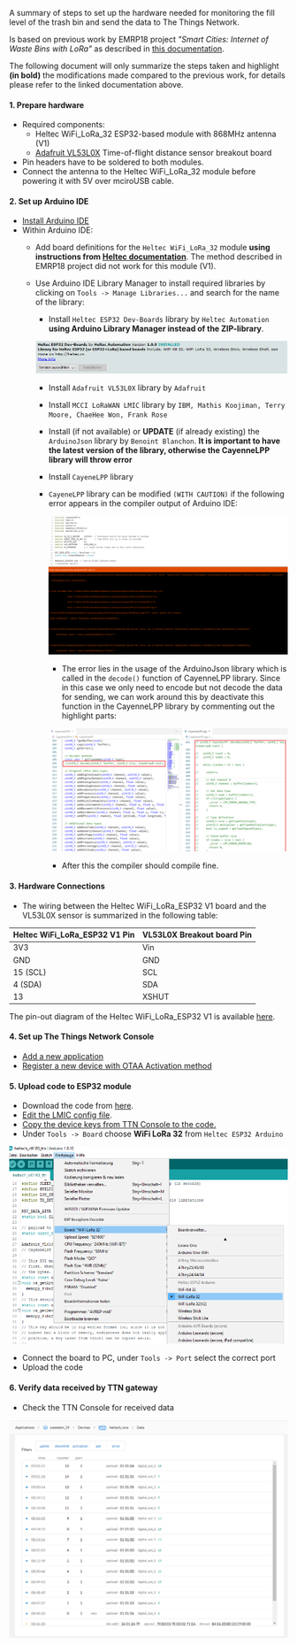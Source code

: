 A summary of steps to set up the hardware needed for monitoring the fill level of the trash bin and send the data to The Things Network.

Is based on previous work by EMRP18 project _"Smart Cities: Internet of Waste Bins with LoRa"_ as described in [this documentation](https://github.com/emrp/emrp2018_Moers_Trashbins/blob/master/documentation/from_sensor_to_ttn.md).

The following document will only summarize the steps taken and highlight **(in bold)** the modifications made compared to the previous work, for details please refer to the linked documentation above.

#### 1. Prepare hardware
- Required components:
    - Heltec WiFi_LoRa_32 ESP32-based module with 868MHz antenna (V1)
    - [Adafruit VL53L0X](https://www.adafruit.com/product/3316) Time-of-flight distance sensor breakout board
- Pin headers have to be soldered to both modules. 
- Connect the antenna to the Heltec WiFi_LoRa_32 module before powering it with 5V over mciroUSB cable.

#### 2. Set up Arduino IDE
- [Install Arduino IDE](https://github.com/emrp/emrp2018_Moers_Trashbins/blob/master/documentation/from_sensor_to_ttn.md#2-software-installation)
- Within Arduino IDE:
    - Add board definitions for the `Heltec WiFi_LoRa_32` module **using instructions from [Heltec documentation](https://docs.heltec.cn/#/en/user_manual/how_to_install_esp32_Arduino)**. The method described in EMRP18 project did not work for this module (V1).
    - Use Arduino IDE Library Manager to install required libraries by clicking on `Tools -> Manage Libraries...` and search for the name of the library:
        -  Install `Heltec ESP32 Dev-Boards` library by `Heltec Automation` **using Arduino Library Manager instead of the ZIP-library**.

        ![heltec_lib](../media/heltec-lib.PNG)

        - Install `Adafruit VL53L0X` library by `Adafruit`
        - Install `MCCI LoRaWAN LMIC` library by `IBM, Mathis Koojiman, Terry Moore, ChaeHee Won, Frank Rose`
        - Install (if not available) or **UPDATE** (if already existing) the `ArduinoJson` library by `Benoint Blanchon`. **It is important to have the latest version of the library, otherwise the CayenneLPP library will throw error**
        - Install `CayeneLPP` library 
        - `CayeneLPP` library can be modified `(WITH CAUTION)` if the following error appears in the compiler output of Arduino IDE:

            ![cayenne_lib_err](../media/cayenne_lib_error.png)

            - The error lies in the usage of the ArduinoJson library which is called in the `decode()` function of CayenneLPP library. Since in this case we only need to encode but not decode the data for sending, we can work around this by deactivate this function in the CayenneLPP library by commenting out the highlight parts:

            ![cayenne_lib_fix](../media/cayenne_lib_fix.png)

            - After this the compiler should compile fine.

#### 3. Hardware Connections
- The wiring between the Heltec WiFi_LoRa_ESP32 V1 board and the VL53L0X sensor is summarized in the following table:

Heltec WiFi_LoRa_ESP32 V1 Pin | VL53L0X Breakout board Pin 
---------|----------
 3V3 | Vin 
 GND | GND 
 15 (SCL) | SCL
 4 (SDA) | SDA
 13 | XSHUT 

The pin-out diagram of the Heltec WiFi_LoRa_ESP32 V1 is available [here](https://github.com/Heltec-Aaron-Lee/WiFi_Kit_series/blob/master/PinoutDiagram/WIFI_LoRa_32_V1.pdf). 

#### 4. Set up The Things Network Console
- [Add a new application](https://github.com/emrp/emrp2018_Moers_Trashbins/blob/master/documentation/from_sensor_to_ttn.md#41-setting-up-a-new-ttn-application)
- [Register a new device with OTAA Activation method](https://github.com/emrp/emrp2018_Moers_Trashbins/blob/master/documentation/from_sensor_to_ttn.md#43-registering-a-device)

#### 5. Upload code to ESP32 module
- Download the code from [here](code/heltec_vl53l0x_ttn/heltec_vl53l0x_ttn.ino).
- [Edit the LMIC config file](https://github.com/emrp/emrp2018_Moers_Trashbins/blob/master/documentation/from_sensor_to_ttn.md#514-editing-the-lmic-config-file).
- [Copy the device keys from TTN Console to the code.](https://github.com/emrp/emrp2018_Moers_Trashbins/blob/master/documentation/from_sensor_to_ttn.md#512-device-keys)
- Under `Tools -> Board` choose **WiFi LoRa 32** from `Heltec ESP32 Arduino`

![board-select](../media/board.png)

- Connect the board to PC, under `Tools -> Port` select the correct port
- Upload the code

#### 6. Verify data received by TTN gateway

- Check the TTN Console for received data

![ttn-console](../media/ttn_console.png)
